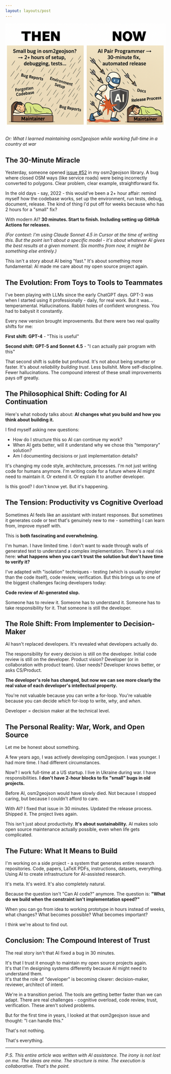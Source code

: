 ```yaml
---
layout: layouts/post
---
```


![AI in development](/assets/img/ai-generated-meme.png)

*Or: What I learned maintaining osm2geojson while working full-time in a country at war*

## The 30-Minute Miracle

Yesterday, someone opened [issue #52](https://github.com/aspectumapp/osm2geojson/issues/52) in my osm2geojson library. A bug where closed OSM ways (like service roads) were being incorrectly converted to polygons. Clear problem, clear example, straightforward fix.

In the old days - say, 2022 - this would've been a 2+ hour affair: remind myself how the codebase works, set up the environment, run tests, debug, document, release. The kind of thing I'd put off for weeks because who has 2 hours for a "small" fix?

With modern AI? **30 minutes. Start to finish. Including setting up GitHub Actions for releases.**

*(For context: I'm using Claude Sonnet 4.5 in Cursor at the time of writing this. But the point isn't about a specific model - it's about whatever AI gives the best results at a given moment. Six months from now, it might be something else entirely.)*

This isn't a story about AI being "fast." It's about something more fundamental: AI made me care about my open source project again.

## The Evolution: From Toys to Tools to Teammates

I've been playing with LLMs since the early ChatGPT days. GPT-3 was when I started using it professionally - daily, for real work. But it was... temperamental. Hallucinations. Rabbit holes of confident wrongness. You had to babysit it constantly.

Every new version brought improvements. But there were two real quality shifts for me:

**First shift: GPT-4** - "This is useful"

**Second shift: GPT-5 and Sonnet 4.5** - "I can actually pair program with this"

That second shift is subtle but profound. It's not about being smarter or faster. It's about *reliability building trust*. Less bullshit. More self-discipline. Fewer hallucinations. The compound interest of these small improvements pays off greatly.

## The Philosophical Shift: Coding for AI Continuation

Here's what nobody talks about: **AI changes what you build and how you think about building it.**

I find myself asking new questions:
- How do I structure this so AI can continue my work?
- When AI gets better, will it understand why we chose this "temporary" solution?
- Am I documenting decisions or just implementation details?

It's changing my code style, architecture, processes. I'm not just writing code for humans anymore. I'm writing code for a future where AI might need to maintain it. Or extend it. Or explain it to another developer.

Is this good? I don't know yet. But it's happening.

## The Tension: Productivity vs Cognitive Overload

Sometimes AI feels like an assistant with instant responses. But sometimes it generates code or text that's genuinely new to me - something I can learn from, improve myself with.

This is **both fascinating and overwhelming.**

I'm human. I have limited time. I don't want to wade through walls of generated text to understand a complex implementation. There's a real risk here: **what happens when you can't trust the solution but don't have time to verify it?**

I've adapted with "isolation" techniques - testing (which is usually simpler than the code itself), code review, verification. But this brings us to one of the biggest challenges facing developers today:

**Code review of AI-generated slop.**

Someone has to review it. Someone has to understand it. Someone has to take responsibility for it. That someone is still the developer.

## The Role Shift: From Implementer to Decision-Maker

AI hasn't replaced developers. It's revealed what developers actually do.

The responsibility for every decision is still on the developer. Initial code review is still on the developer. Product vision? Developer (or in collaboration with product team). User needs? Developer knows better, or asks CS/Product.

**The developer's role has changed, but now we can see more clearly the real value of each developer's intellectual property.**

You're not valuable because you can write a for-loop. You're valuable because you can decide *which* for-loop to write, *why*, and *when*.

Developer = decision maker at the technical level.

## The Personal Reality: War, Work, and Open Source

Let me be honest about something.

A few years ago, I was actively developing osm2geojson. I was younger. I had more time. I had different circumstances.

Now? I work full-time at a US startup. I live in Ukraine during war. I have responsibilities. **I don't have 2-hour blocks to fix "small" bugs in old projects.**

Before AI, osm2geojson would have slowly died. Not because I stopped caring, but because I couldn't afford to care.

With AI? I fixed that issue in 30 minutes. Updated the release process. Shipped it. The project lives again.

This isn't just about productivity. **It's about sustainability.** AI makes solo open source maintenance actually possible, even when life gets complicated.

## The Future: What It Means to Build

I'm working on a side project - a system that generates entire research repositories. Code, papers, LaTeX PDFs, instructions, datasets, everything. Using AI to create infrastructure for AI-assisted research.

It's meta. It's weird. It's also completely natural.

Because the question isn't "Can AI code?" anymore. The question is: **"What do we build when the constraint isn't implementation speed?"**

When you can go from idea to working prototype in hours instead of weeks, what changes? What becomes possible? What becomes important?

I think we're about to find out.

## Conclusion: The Compound Interest of Trust

The real story isn't that AI fixed a bug in 30 minutes.

It's that I trust it enough to maintain my open source projects again.  
It's that I'm designing systems differently because AI might need to understand them.  
It's that the role of "developer" is becoming clearer: decision-maker, reviewer, architect of intent.

We're in a transition period. The tools are getting better faster than we can adapt. There are real challenges - cognitive overload, code review, trust, verification. These aren't solved problems.

But for the first time in years, I looked at that osm2geojson issue and thought: "I can handle this."

That's not nothing.

That's everything.

---

_P.S. This entire article was written with AI assistance. The irony is not lost on me. The ideas are mine. The structure is mine. The execution is collaborative. That's the point._
